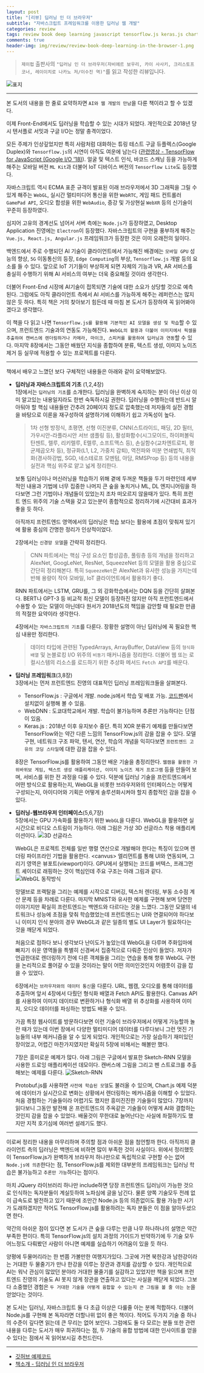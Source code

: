 ```yaml
---  
layout: post  
title: "[리뷰] 딥러닝 인 더 브라우저"  
subtitle: "자바스크립트 프레임워크를 이용한 딥러닝 웹 개발"  
categories: review  
tags: review book deep learning javascript tensorflow.js keras.js chart.js WebGL 
comments: true  
header-img: img/review/review-book-deep-learning-in-the-browser-1.png
---  
```

  
> `제이펍` 출판사의 `"딥러닝 인 더 브라우저(자비에르 보우리, 카이 사사키, 크리스토프 코너, 레이이치로 나카노 저/이수진 역)"`를 읽고 작성한 리뷰입니다.  

![표지](https://telegeam.github.io/assets/img/review/review-book-deep-learning-in-the-browser-1.png)  

---
본 도서의 내용을 한 줄로 요약하자면 `AI와 웹 개발의 만남`을 다룬 책이라고 할 수 있겠다. 

이제 Front-End에서도 딥러닝을 학습할 수 있는 시대가 되었다. 개인적으로 2018년 당시 텐서플로 서밋과 구글 I/O는 정말 충격이었다. 

모든 주제가 인상깊었지만 특히 사람처럼 대화하는 튜링 테스트 구글 듀플렉스(Google Duplex)와 `Tensorflow.js`의 시연이 아직도 여운에 남는다 ([관련영상 - TensorFlow for JavaScript (Google I/O '18)](https://www.youtube.com/watch?v=OmofOvMApTU)). 얼굴 및 텍스트 인식, 바코드 스캐닝 등을 가능하게 해주는 모바일 버전 `ML Kit`과 더불어 IoT 디바이스 버전의 `Tensorflow Lite`도 등장했다.

자바스크립트 역시 ECMA 표준 규격이 발표된 이래 브라우저에서 3D 그래픽을 그릴 수 있게 해주는 `WebGL`, 실시간 멀티미디어 통신을 위한 `WebRTC`, 게임 패드 컨트롤러 `GamePad API`, 오디오 합성을 위한 `WebAudio`, 증강 및 가상현실 `WebXR` 등의 신기술이 꾸준히 등장하였다. 

심지어 고유의 경계선도 넘어서 서버 측에는 `Node.js`가 등장하였고, Desktop Application 진영에는 `Electron`이 등장했다. 자바스크립트의 구현을 풍부하게 해주는 `Vue.js, React.js, Angular.js` 프레임워크가 등장한 것은 이미 오래전의 일이다.

백엔드에서 주로 수행되던 AI 기술이 클라이언트에서 가능해진 배경에는 `모바일 GPU` 성능의 향상, `5G` 이동통신의 등장, `Edge Computing`의 부상, `Tensorflow.js` 개발 등의 요소를 들 수 있다. 앞으로 IoT 기기들이 부상하게 되면 자체의 기능과 VR, AR 서비스를 충실히 수행하기 위해 AI 서비스의 여부는 더욱 중요해질 것이라 생각한다. 

더불어 Front-End 시장에 AI기술이 접목되면 기술에 대한 소요가 상당할 것으로 예측된다. 그럼에도 아직 클라이언트 측에서 AI 서비스를 가능하게 해주는 레퍼런스는 많지 않은 듯 하다. 특히 책은 거의 찾아보기 힘든데 때 마침 본 도서가 등장하여 꼭 읽어봐야겠다고 생각했다.

이 책을 다 읽고 나면 `Tensorflow.js를 활용해 기본적인 AI 모델을 생성 및 학습`할 수 있으며, 프런트엔드 기술과의 연동도 가능해진다. `WebGL의 활용과 더불어 이미지에서 픽셀을 추출하여 캔버스에 렌더링하거나 카메라, 마이크, 스피커를 활용하여 딥러닝과 연동`할 수 있다. 마지막 8장에서는 그동안 배웠던 지식을 종합하여 분류, 텍스트 생성, 이미지 노이즈 제거 등 실무에 적용할 수 있는 프로젝트를 다룬다.

---

책에서 배우고 느꼈던 보다 구체적인 내용들은 아래와 같이 요약해보았다.

* __딥러닝과 자바스크립트의 기초__ (1,2,4장)  
  1장에서는 `딥러닝의 기초`를 소개한다. 딥러닝을 완벽하게 숙지하는 분이 아닌 이상 이미 알고있는 내용일지라도 한번 숙독하시길 권한다. 딥러닝을 수행하는데 반드시 알아둬야 할 핵심 내용들만 간추려 20페이지 정도로 압축했는데 저자들의 실전 경험을 바탕으로 이론을 재구성하여 설명하기에 이해하기 쉽고 가독성이 높다. 
  
  > 1차 선형 방정식, 초평면, 선형 이진분류, CNN(스트라이드, 패딩, 2D 필터, 가우시안-라플라시안 서브 샘플링 등), 활성화함수(시그모이드, 하이퍼볼릭 탄젠트, 렐루, 리키렐루, E렐루, 소프트맥스 등), 손실함수(교차엔트로피, 평균제곱오차 등), 정규화(L1, L2, 가중치 감퇴), 역전파와 미분 연쇄법칙, 최적화(경사하강법, SGD, 네스테로프 모멘텀, 아담, RMSProp 등) 등의 내용을 실전과 핵심 위주로 얕고 넓게 정리한다. 

  보통 딥러닝이나 머신러닝을 학습하기 위해 곁에 두꺼운 책들을 두기 마련인데 세부적인 내용과 기법에 너무 집중한 나머지 큰 숲을 놓치거나 ML, DL 엔지니어링을 하다보면 그런 기법이나 개념들이 있었는지 조차 떠오르지 않을때가 있다. 특히 프런트 엔드 위주의 기술 스택을 갖고 있는분이 종합적으로 정리하기에 시간대비 효과가 좋을 듯 하다.

  아직까지 프런트엔드 영역에서의 딥러닝은 학습 보다는 활용에 초점이 맞춰져 있기에 활용 중심의 간명한 정리가 인상적이었다.

  2장에서는 `신경망 모델`을 간략히 정리한다. 
  
  > CNN 파트에서는 핵심 구성 요소인 합성곱층, 풀링층 등의 개념을 정리하고 AlexNet, GoogLeNet, ResNet, SqueezeNet 등의 모델을 활용 중심으로 간단히 정리해본다. 특히 `SqueezeNet`은 AlexNet과 유사한 성능을 가지는데 반해 용량이 작아 모바일, IoT 클라이언트에서 활용하기 좋다.

  RNN 파트에서는 LSTM, GRU를, 그 외 강화학습에서는 DQN 등을 간단히 살펴본다. BERT나 GPT-3 등 비교적 최신 모델이 등장하진 않지만 아직 프런트엔드에서 수용할 수 있는 모델이 아닌데다 원서가 2018년도의 책임을 감안할 때 필요한 만큼의 적절한 요약이라 생각한다.

  4장에서는 `자바스크립트의 기초`를 다룬다. 장황한 설명이 아닌 딥러닝에 꼭 필요한 핵심 내용만 정리한다. 
  
  > 데이터 타입에 관련된 TypedArrays, ArrayBuffer, DataView 등의 `형식화 배열` 및 논블로킹 I/O 위주의 `비동기` 매커니즘을 정리한다. 더불어 웹 또는 로컬시스템의 리소스를 로드하기 위한 추상화 메서드 `Fetch API`를 배운다.

* __딥러닝 프레임워크__(3,8장)  
  3장에서는 먼저 프런트엔드 진영의 대표적인 딥러닝 프레임워크들을 살펴본다. 
  - TensorFlow.js : 구글에서 개발. node.js에서 학습 및 배포 가능. [코드펜](https://codepen.io/)에서 설치없이 실행해 볼 수 있음. 
  - WebDNN : 도쿄대학교에서 개발. 학습이 불가능하며 추론만 가능하다는 단점이 있음.
  - Keras.js : 2018년 이후 유지보수 중단. 
  특히 XOR 분류기 예제를 만들다보면 TensorFlow와는 약간 다른 느낌의 TensorFlow.js의 감을 잡을 수 있다. 모델 구현, 네트워크 구조 파악, 텐서, 연산, 학습의 개념을 익히다보면 `프런트엔드 고유의 코딩 스타일`에 대한 감을 잡을 수 있다.

  8장은 TensorFlow.js를 활용하여 그동안 배운 기술을 총정리한다. `웹캠을 활용한 가위바위보 게임, 텍스트 생성 애플리케이션, 이미지 노이즈 제거 프로그램` 등을 만들어 보며, 서비스를 위한 전 과정을 다룰 수 있다. 덕분에 딥러닝 기술을 프런트엔드에서 어떤 방식으로 활용하는지, WebGL을 비롯한 브라우저와의 인터페이스는 어떻게 구성되는지, 아이디어와 기획은 어떻게 솔루션화시켜야 할지 종합적인 감을 잡을 수 있다.

* __딥러닝-웹브라우저 인터페이스__(5,6,7장)  
  5장에서는 GPU 가속화를 활용하기 위한 `WebGL`을 다룬다. WebGL을 활용하면 실시간으로 비디오 스트림이 가능하다. 아래 그림은 가상 3D 선글라스 착용 애플리케이션이다.
  ![3D 선글라스](https://telegeam.github.io/assets/img/review/review-book-deep-learning-in-the-browser-2.png)  
  
  WebGL은 프로젝트 전체를 일반 행렬 연산으로 개발해야 한다는 특징이 있으며 렌더링 파이프라인 기법을 활용한다. \<canvus\> 엘리먼트를 통해 UI와 연동되며, 그리기 영역은 뷰포트(viewport)이다. GPU에서 실행되는 코드를 버텍스, 프래그먼트 셰이더로 래핑하는 것이 핵심인데 주요 구조는 아래 그림과 같다.
  ![WebGL 동작방식](https://telegeam.github.io/assets/img/review/review-book-deep-learning-in-the-browser-3.png)  

  망델브로 프랙탈을 그리는 예제를 시작으로 디버깅, 텍스처 렌더링, 부동 소수점 계산 문제 등을 차례로 다룬다. 마지막 MNIST와 유사한 예제를 구현해 보며 당연한 이야기지만 확실히 프런트엔드는 백엔드와 다르다는 것을 느꼈다. 그동안 모델의 네트워크나 성능에 초점을 맞춰 학습했었는데 프런트엔드는 UI와 연결되어야 하다보니 이미지 인식 분야의 경우 WebGL과 같은 일종의 별도 UI Layer가 필요하다는 것을 깨닫게 되었다.

  처음으로 접하다 보니 생각보다 난이도가 높았는데 WebGL을 다루며 주화입마에 빠지기 쉬운 영역들을 특별히 신경써서 집중적으로 다뤄준 인상이 들었다. 저자가 언급한대로 렌더링하기 전에 다른 객체들을 그리는 연습을 통해 향후 WebGL 구현을 논리적으로 풀어갈 수 있을 것이라는 말이 어떤 의미인것인지 어렴풋이 감을 잡을 수 있었다. 

  6장에서는 `브라우저와의 데이터 통신`을 다룬다. URL, 웹캠, 오디오를 통해 데이터를 추출하며 앞서 4장에서 다뤘던 형식화 배열과 Fetch API도 활용한다. Canvas API를 사용하여 이미지 데이터로 변환하거나 형식화 배열 위 추상화를 사용하여 이미지, 오디오 데이터를 파싱하는 방법도 배울 수 있다.

  가끔 특정 웹사이트를 방문하다보면 이런 기술이 브라우저에서 어떻게 가능할까 놀란 때가 있는데 이번 장에서 다양한 멀티미디어 데이터를 다루다보니 그런 멋진 기능들의 내부 메커니즘을 알 수 있게 되었다. 개인적으로는 가장 실습하기 재미있던 장이었고, 어렵긴 마찬가지였지만 확실히 5장에 비해서는 해볼만 했다.

  7장은 흥미로운 예제가 많다. 아래 그림은 구글에서 발표한 Sketch-RNN 모델을 사용한 드로잉 애플리케이션 데모이다. 캔버스에 그림을 그리고 펜 스트로크를 추출해보는 예제를 다룬다.
  ![Sketch-RNN](https://telegeam.github.io/assets/img/review/review-book-deep-learning-in-the-browser-4.png)  

  Protobuf.js를 사용하면 `사전에 학습된 모델`도 불러올 수 있으며, Chart.js 예제 덕분에 데이터가 실시간으로 변화는 상황에서 렌더링하는 메커니즘을 이해할 수 있었다. 처음 경험하는 기술들이라 어렵기도 했지만 흥미진진한 기술들이 많았다. 7장까지 읽다보니 그동안 발전해 온 프런트엔드의 주옥같은 기술들이 어떻게 AI와 결합하는 것인지 감을 잡을 수 있었다. 배울것이 무한대로 늘어난다는 사실에 좌절하기도 했지만 지적 호기심에 여러번 설레기도 했다.

---

이로써 정리한 내용을 마무리하며 주의할 점과 아쉬운 점을 첨언할까 한다. 아직까지 클라이언트 측의 딥러닝은 백엔드에 비하면 많이 부족한 것이 사실이다. 위에서 정리했듯이 TensorFlow.js가 완벽하게 브라우저 하나만으로 독립적으로 구현할 수는 없어 `Node.js에 의존`한다는 점, TensorFlow.js를 제외한 대부분의 프레임워크는 딥러닝 학습은 불가능하고 `추론만 가능`하다는 점이다. 

마치 JQuery 라이브러리 하나만 include하면 당장 프런트엔드 딥러닝이 가능한 것으로 인식하는 독자분들이 계실듯하여 노파심에 글을 남긴다. 물론 양쪽 기술모두 전례 없이 급속도로 발전하고 있기 때문에 조만간 Node.js 등의 의존없이도 활용 가능한 시기가 도래하겠지만 적어도 TensorFlow.js를 활용하려는 독자 분들은 이 점을 알아두셨으면 한다.

약간의 아쉬운 점이 있다면 본 도서가 큰 숲을 다루는 만큼 나무 하나하나의 설명은 약간 부족한 편이다. 특히 TensorFlow.js의 설치 과정의 가이드가 빈약하기에 두 기술 모두 어느정도 다뤄봤던 사람이 아니면 예제를 실습하기 어려움이 있을 듯 하다. 

양평에 두물머리라는 한 번쯤 가볼만한 여행지가있다. 그곳에 가면 북한강과 남한강이라는 거대한 두 물줄기가 만나 한강을 이루는 장관과 경치를 감상할 수 있다. 개인적으로 AI는 워낙 관심이 많았던 분야라 거대한 물줄기를 실감하고 있었지만 책을 읽으며 프런트엔드 진영의 기술도 AI 못지 않게 장관을 연출하고 있다는 사실을 깨닫게 되었다. 그보다 소중했던 경험은 `두 거대한 기술을 어떻게 융합할 수 있는지 큰 그림을 볼 줄 아는 눈`을 얻었다는 것이다. 

본 도서는 딥러닝, 자바스크립트 둘 다 초급 이상은 다룰줄 아는 분께 적합하다. 더불어 Node.js를 구현해 본 독자라면 더할나위 없이 좋은 책이다. 적어도 두가지 기술 중 하나의 수준이 깊다면 읽는데 큰 무리는 없어 보인다. 그럼에도 둘 다 모르는 분들 또한 관련 내용을 다루는 도서가 매우 희귀하다는 점, 두 기술의 융합 방법에 대한 인사이트를 얻을 수 있다는 점에서 꼭 읽어보시길 추천드린다.

---

* [깃허브 예제코드](http://git.io/Jvso3)
* [책소개 - 딥러닝 인 더 브라우저](http://www.yes24.com/Product/Goods/88244652?Acode=101)


